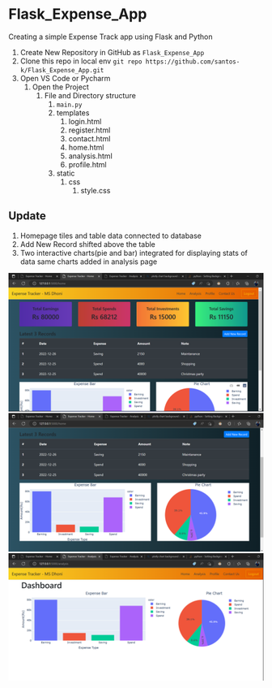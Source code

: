 # Flask_Expense_App
Creating a simple Expense Track app using Flask and Python

1. Create New Repository in GitHub as `Flask_Expense_App`
2. Clone this repo in local env `git repo https://github.com/santos-k/Flask_Expense_App.git`
3. Open VS Code or Pycharm
    1. Open the Project
       1. File and Directory structure
          1. `main.py`
          2. templates
             1. login.html
             2. register.html
             3. contact.html
             4. home.html
             5. analysis.html
             6. profile.html
          3. static 
             1. css
                1. style.css

## Update
1. Homepage tiles and table data connected to database
2. Add New Record shifted above the table 
3. Two interactive charts(pie and bar) integrated for displaying stats of data same charts added in analysis page

![img.png](img.png)![img_1.png](img_1.png)![img_2.png](img_2.png)

